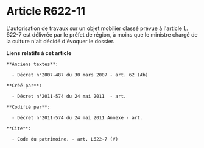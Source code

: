 # Article R622-11

L'autorisation de travaux sur un objet mobilier classé prévue à l'article L. 622-7 est délivrée par le préfet de région, à
moins que le ministre chargé de la culture n'ait décidé d'évoquer le dossier.

**Liens relatifs à cet article**

	**Anciens textes**:

	  - Décret n°2007-487 du 30 mars 2007 - art. 62 (Ab)

	**Créé par**:

	  - Décret n°2011-574 du 24 mai 2011  - art.

	**Codifié par**:

	  - Décret n°2011-574 du 24 mai 2011 Annexe - art.

	**Cite**:

	  - Code du patrimoine. - art. L622-7 (V)
